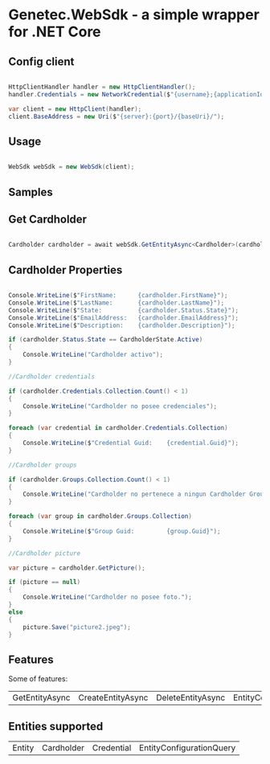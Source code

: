 # Genetec.WebSdk - a simple wrapper for .NET Core

## Config client

```c#

HttpClientHandler handler = new HttpClientHandler();
handler.Credentials = new NetworkCredential($"{username};{applicationId}", password);

var client = new HttpClient(handler);
client.BaseAddress = new Uri($"{server}:{port}/{baseUri}/");

```

## Usage

```c#

WebSdk webSdk = new WebSdk(client);

```
## Samples

## Get Cardholder

```c#

Cardholder cardholder = await webSdk.GetEntityAsync<Cardholder>(cardholderGuid);

```

## Cardholder Properties

```c#

Console.WriteLine($"FirstName:      {cardholder.FirstName}");
Console.WriteLine($"LastName:       {cardholder.LastName}");
Console.WriteLine($"State:          {cardholder.Status.State}");
Console.WriteLine($"EmailAddress:   {cardholder.EmailAddress}");
Console.WriteLine($"Description:    {cardholder.Description}");

if (cardholder.Status.State == CardholderState.Active)
{
    Console.WriteLine("Cardholder activo");
}

//Cardholder credentials

if (cardholder.Credentials.Collection.Count() < 1)
{
    Console.WriteLine("Cardholder no posee credenciales");
}

foreach (var credential in cardholder.Credentials.Collection)
{
    Console.WriteLine($"Credential Guid:    {credential.Guid}");
}

//Cardholder groups

if (cardholder.Groups.Collection.Count() < 1)
{
    Console.WriteLine("Cardholder no pertenece a ningun Cardholder Group");
}

foreach (var group in cardholder.Groups.Collection)
{
    Console.WriteLine($"Group Guid:         {group.Guid}");
}

//Cardholder picture

var picture = cardholder.GetPicture();

if (picture == null)
{
    Console.WriteLine("Cardholder no posee foto.");
}
else
{
    picture.Save("picture2.jpeg");
}

```

## Features
Some of features:

|    |    |    |    |
| ------ | ------ | ------ | ------ |
| GetEntityAsync | CreateEntityAsync | DeleteEntityAsync | EntityConfigurationQuery |

## Entities supported

|    |    |    |    |
| ------ | ------ | ------ | ------ |
| Entity | Cardholder | Credential | EntityConfigurationQuery |
